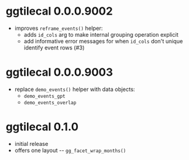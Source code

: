 # ggtilecal 0.0.0.9002

* improves `reframe_events()` helper:
  * adds `id_cols` arg to make internal grouping operation explicit
  * add informative error messages for when `id_cols` don't unique identify event rows (#3)

# ggtilecal 0.0.0.9003

* replace `demo_events()` helper with data objects:
  * `demo_events_gpt`
  * `demo_events_overlap`

# ggtilecal 0.1.0

* initial release
* offers one layout -- `gg_facet_wrap_months()`